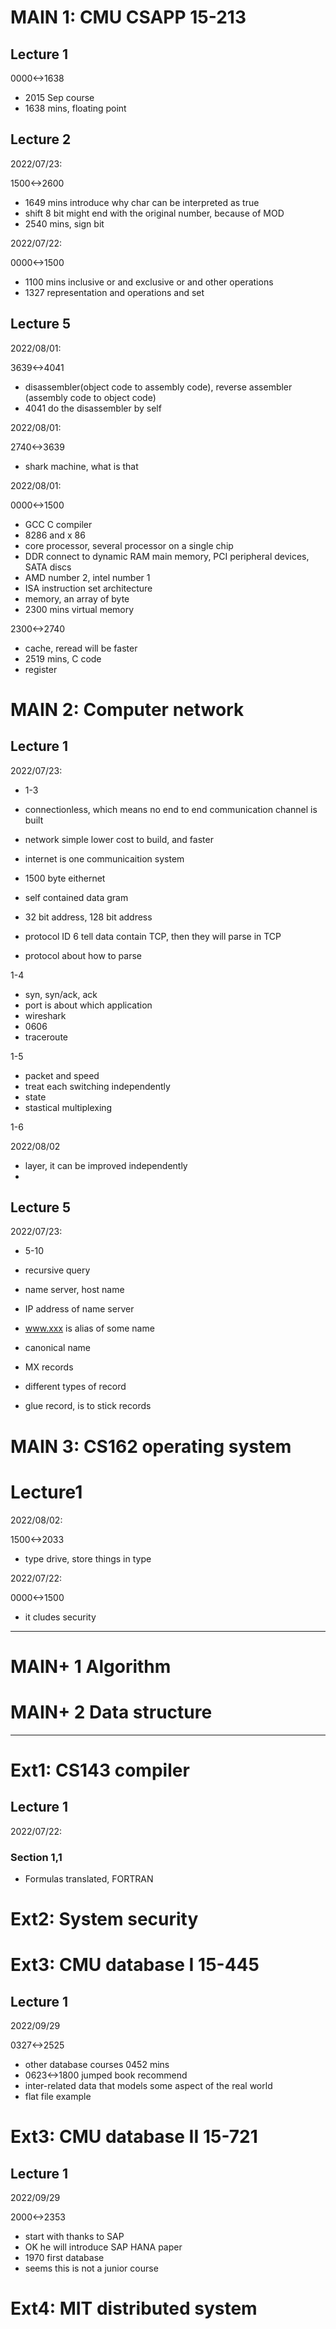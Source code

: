 # MAIN 1: CMU CSAPP 15-213 

## Lecture 1

0000<->1638

- 2015 Sep course
- 1638 mins, floating point

## Lecture 2

2022/07/23:

1500<->2600

- 1649 mins introduce why char can be interpreted as true
- shift 8 bit might end with the original number, because of MOD
- 2540 mins, sign bit

2022/07/22:

0000<->1500

- 1100 mins inclusive or and exclusive or and other operations
- 1327 representation and operations and set

## Lecture 5

2022/08/01:

3639<->4041

- disassembler(object code to assembly code), reverse assembler (assembly code to object code)
- 4041 do the disassembler by self

2022/08/01:

2740<->3639

- shark machine, what is that

2022/08/01:

0000<->1500

- GCC C compiler
- 8286 and x 86
- core processor, several processor on a single chip
- DDR connect to dynamic RAM main memory, PCI peripheral devices,  SATA discs
- AMD number 2, intel number 1
- ISA instruction set architecture
- memory, an array of byte
- 2300 mins virtual memory

2300<->2740

- cache, reread will be faster
- 2519 mins, C code
- register

# MAIN 2: Computer network

## Lecture 1

2022/07/23:

- 1-3

- connectionless, which means no end to end communication channel is built
- network simple lower cost to build, and faster
- internet is one communicaition system
- 1500 byte eithernet
- self contained data gram
- 32 bit address, 128 bit address
- protocol ID 6 tell data contain TCP, then they will parse in TCP
- protocol about how to parse

1-4

- syn, syn/ack, ack
- port is about which application
- wireshark
- 0606
- traceroute

1-5

- packet and speed
- treat each switching independently
- state
- stastical multiplexing

1-6

2022/08/02

- layer, it can be improved independently
- 

## Lecture 5

2022/07/23:

- 5-10

- recursive query
- name server, host name
- IP address of name server
- www.xxx is alias of some name
- canonical name
- MX records
- different types of record
- glue record, is to stick records

# MAIN 3: CS162 operating system

# Lecture1

2022/08/02:

1500<->2033

- type drive, store things in type

2022/07/22:

0000<->1500
- it cludes security


------------------------------------------------------------

# MAIN+ 1 Algorithm

# MAIN+ 2 Data structure





------------------------------------------------------------
# Ext1: CS143 compiler

## Lecture 1

2022/07/22:
### Section 1,1
- Formulas translated, FORTRAN


# Ext2: System security

# Ext3: CMU database I 15-445

## Lecture 1

2022/09/29

0327<->2525

- other database courses 0452 mins
- 0623<->1800 jumped book recommend
- inter-related data that models some aspect of the real world
- flat file example


# Ext3: CMU database II 15-721

## Lecture 1

2022/09/29

2000<->2353

- start with thanks to SAP
- OK he will introduce SAP HANA paper
- 1970 first database
- seems this is not a junior course


# Ext4: MIT distributed system
